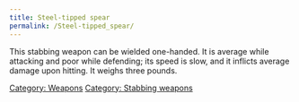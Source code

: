 ```yaml
---
title: Steel-tipped spear
permalink: /Steel-tipped_spear/
---
```


This stabbing weapon can be wielded one-handed. It is average while
attacking and poor while defending; its speed is slow, and it inflicts
average damage upon hitting. It weighs three pounds.

[Category: Weapons](Category:_Weapons "wikilink") [Category: Stabbing
weapons](Category:_Stabbing_weapons "wikilink")